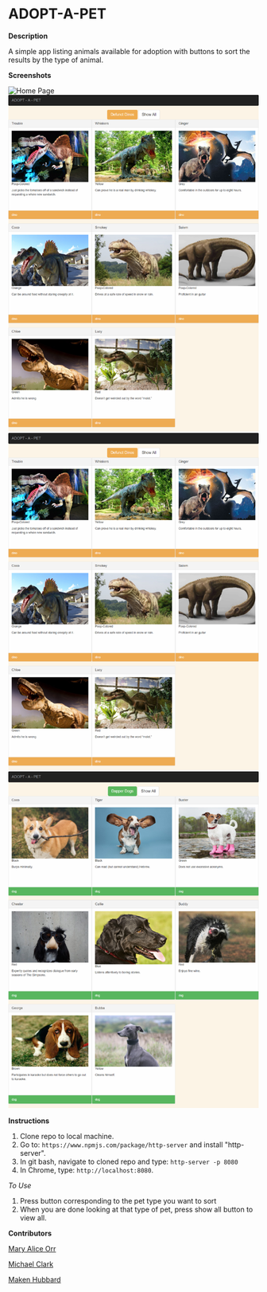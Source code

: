 # ADOPT-A-PET

**Description**

A simple app listing animals available for adoption with buttons to sort the results by the type of animal.

**Screenshots**

![Home Page](https://github.com/ASlayton/adopt-a-pet/blob/master/screenshots/adoptAPetHome.png)
![Dino Page](https://github.com/ASlayton/adopt-a-pet/blob/master/screenshots/adoptADino.png)
![Cat Page](https://github.com/ASlayton/adopt-a-pet/blob/master/screenshots/adoptADino.png)
![Dog Page](https://github.com/ASlayton/adopt-a-pet/blob/master/screenshots/adoptADog.png)

**Instructions**

1. Clone repo to local machine.
1. Go to: `https://www.npmjs.com/package/http-server` and install "http-server".
1. In git bash, navigate to cloned repo  and type: `http-server -p 8080`  
1. In Chrome, type: `http://localhost:8080`.  

*To Use*

1. Press button corresponding to the pet type you want to sort
1. When you are done looking at that type of pet, press show all button to view all.

**Contributors**

[Mary Alice Orr](https://github.com/maryaliceorr)

[Michael Clark](https://github.com/michaelclark2)

[Maken Hubbard](https://github.com/MakenHubbard)